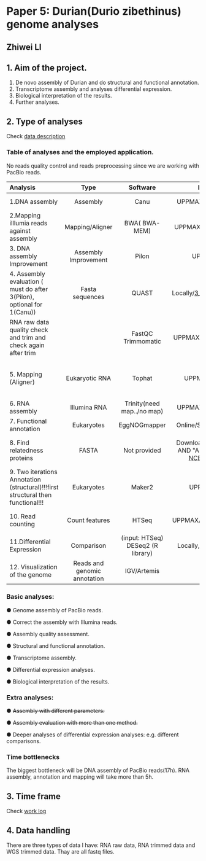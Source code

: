 # Paper 5: Durian(Durio zibethinus) genome analyses

## Zhiwei LI

## 1. Aim of the project.
1. De novo assembly of Durian and do structural and functional annotation.
2. Transcriptome assembly and analyses differential expression.
3. Biological interpretation of the results.
4. Further analyses.

## 2. Type of analyses

Check [data description](https://github.com/zhliUU/Genome-Analysis/blob/master/data_description.md)
### Table of analyses and the employed application.

No reads quality control and reads preprocessing since we are working with PacBio reads.

| Analysis                                                     |             Type             |                           Software                           |                       Installed/codes                        |                   ERT                    | Input/note                                                   |
| :----------------------------------------------------------- | :--------------------------: | :----------------------------------------------------------: | :----------------------------------------------------------: | :--------------------------------------: | ------------------------------------------------------------ |
| 1.DNA assembly                                               |           Assembly           |                             Canu                             | UPPMAX/[1_gene_assembly.sh](https://github.com/zhliUU/Genome-Analysis/blob/master/analyses/code/1_gene_assembly.sh) |            **~17h (4 cores)**            | PacBio reads;                                                |
| 2.Mapping illlumia reads against assembly                    |       Mapping/Aligner        |                        BWA( BWA-MEM)                         | UPPMAX//[4_MappingIllumina.sh](https://github.com/zhliUU/Genome-Analysis/blob/master/analyses/code/4_MappingIllumina.sh) |                   ~ 1h                   | Illumina read to PacBio assembly (for BAM file as Pilon input) |
| 3. DNA assembly Improvement                                  |     Assembly Improvement     |                            Pilon                             | UPPMAX/[7_Pilon.sh](https://github.com/zhliUU/Genome-Analysis/blob/master/analyses/code/7_Pilon.sh) |                  ~30min                  | PacBio assembly; BAM file;                                   |
| 4. Assembly  evaluation ( must do after 3(Pilon), optional for 1(Canu)) |       Fasta sequences        |                            QUAST                             | Locally/[3_PacBio_AssemblyQC.sh](https://github.com/zhliUU/Genome-Analysis/blob/master/analyses/code/3_PacBio_AssemblyQC.sh) |                    ~                     | Assembly                                                     |
| RNA raw data quality check and trim and check again after trim |                              |                      FastQC Trimmomatic                      | UPPMAX/[2_RNA_rawData_QC.sh](https://github.com/zhliUU/Genome-Analysis/blob/master/analyses/code/2_RNA_rawData_QC.sh) |                    ~                     |                                                              |
| 5. Mapping (Aligner)                                         |        Eukaryotic RNA        |                            Tophat                            | UPPMAX/[5_tophatFolder/](https://github.com/zhliUU/Genome-Analysis/tree/master/analyses/code/5_tophatFolder) |            **~5h (2 cores)**             | Downloaded DNA sequence, different pairs of RNA reads. Part for 6, all for 10. |
| 6. RNA assembly                                              |         Illumina RNA         |                  Trinity(need map../no map)                  | UPPMAX/[9_trinity_withBAM.sh](https://github.com/zhliUU/Genome-Analysis/blob/master/analyses/code/9_trinity_withBAM.sh) |           **~5.5h (4 cores)**            | **Merged** BAM file from Tophat.                             |
| 7. Functional annotation                                     |          Eukaryotes          |                         EggNOGmapper                         | Online/Submitted online [output]( [13_EggNOGMapperNoScripts](https://github.com/zhliUU/Genome-Analysis/tree/master/analyses/13_EggNOGMapperNoScripts)) |                                          | maker.protein.fasta from Maker2                              |
| 8. Find relatedness proteins                                 |            FASTA             |                         Not provided                         | Download online: (arabidopsis) AND "Arabidopsis thaliana" in: [NCBI protein database]( https://www.ncbi.nlm.nih.gov/protein ) |                    -                     | Reduce the number of species to run faster  (used arabidopsis) |
| 9. Two iterations Annotation (structural)!!!first structural then functional!!! |          Eukaryotes          |                            Maker2                            | UPPMAX/[11_Maker2/](https://github.com/zhliUU/Genome-Analysis/tree/master/analyses/code/11_Maker2) | **Two iterations 6,12h(long) (4 cores)** | (Input: assembly trinity output and relatedness protein)     |
| 10. Read counting                                            |        Count features        |                            HTSeq                             | UPPMAX/[12_forEachPair_HTSeq/](https://github.com/zhliUU/Genome-Analysis/tree/master/analyses/code/12_forEachPair_HTSeq) |                    ~                     | BAM files from Tophat, gff from Maker2                       |
| 11.Differential Expression                                   |          Comparison          | (input:  																										HTSeq) DESeq2 (R library) | Locally, UPPMAX/[15_DEseq.R](https://github.com/zhliUU/Genome-Analysis/blob/master/analyses/code/15_DEseq.R) |                 Variable                 | counts from HTseq                                            |
| 12. Visualization of the genome                              | Reads and genomic annotation |                         IGV/Artemis                          |                           Locally                            |                 Variable                 | genome, .Gff, bam(one of each, then add more)                |

### Basic analyses:

●  Genome assembly of PacBio reads.

●  Correct the assembly with Illumina reads.

●  Assembly quality assessment.

●  Structural and functional annotation.

●  Transcriptome assembly.

●  Differential expression analyses.

●  Biological interpretation of the results.

### Extra analyses:

●  ~~Assembly with different parameters.~~

●  ~~Assembly evaluation with more than one method.~~

●  Deeper analyses of differential expression analyses: e.g. different comparisons.

### Time bottlenecks

The biggest bottleneck will be DNA assembly of PacBio reads(17h). RNA assembly, annotation and mapping will take more than 5h.



## 3. Time frame

Check [work log](https://github.com/zhliUU/Genome-Analysis/blob/master/lab-log.md)

## 4. Data handling

There are three types of data I have: RNA raw data, RNA trimmed data and WGS trimmed data. Thay are all fastq files.
